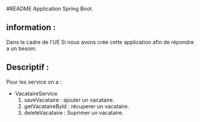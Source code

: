 #README Application Spring Boot.

## information :
Dans le cadre de l'UE Si nous avons crée cette application afin de répondre a un besoin. 

## Descriptif :
Pour les service on a : 
- VacataireService
  1. saveVacataire : ajouter un vacataire.
  2. getVacataireById : récuperer un vacataire.
  3. deleteVacataire : Suprimer un vacataire.

